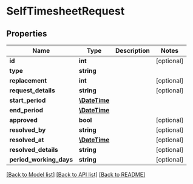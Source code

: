 # SelfTimesheetRequest

## Properties
Name | Type | Description | Notes
------------ | ------------- | ------------- | -------------
**id** | **int** |  | [optional] 
**type** | **string** |  | 
**replacement** | **int** |  | [optional] 
**request_details** | **string** |  | [optional] 
**start_period** | [**\DateTime**](\DateTime.md) |  | 
**end_period** | [**\DateTime**](\DateTime.md) |  | 
**approved** | **bool** |  | [optional] 
**resolved_by** | **string** |  | [optional] 
**resolved_at** | [**\DateTime**](\DateTime.md) |  | [optional] 
**resolved_details** | **string** |  | [optional] 
**period_working_days** | **string** |  | [optional] 

[[Back to Model list]](../README.md#documentation-for-models) [[Back to API list]](../README.md#documentation-for-api-endpoints) [[Back to README]](../README.md)


